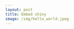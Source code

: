 ```yaml
---
layout: post
title: Embed shiny
image: /img/hello_world.jpeg
---
```


<html>
<head><title>Shiny App Iframe</title></head>
<body>
<iframe id="example1" src="" style="border: none; width: 100%; height: 850px" frameborder="0"></iframe>
</body>
</html>